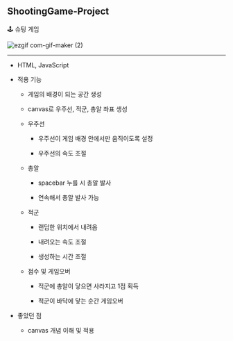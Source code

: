 <h2> ShootingGame-Project </h2>
<p> 🕹️ 슈팅 게임<p>

  ![ezgif com-gif-maker (2)](https://user-images.githubusercontent.com/99962500/196479627-e86a8be4-a8ae-4beb-85b6-d3b1d1cc6f16.gif)
  
-------  

- HTML, JavaScript

- 적용 기능

  - 게임의 배경이 되는 공간 생성

  - canvas로 우주선, 적군, 총알 좌표 생성
  
  - 우주선

    - 우주선이 게임 배경 안에서만 움직이도록 설정

    - 우주선의 속도 조절
    
  - 총알

    - spacebar 누를 시 총알 발사
    
    - 연속해서 총알 발사 가능
    
  - 적군
  
    - 랜덤한 위치에서 내려옴

    - 내려오는 속도 조절
  
    - 생성하는 시간 조절
  
  - 점수 및 게임오버
    
    - 적군에 총알이 닿으면 사라지고 1점 획득
    
    - 적군이 바닥에 닿는 순간 게임오버
  
- 좋았던 점

  - canvas 개념 이해 및 적용
  
